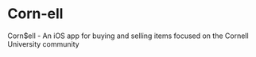 # Corn-ell
Corn$ell - An iOS app for buying and selling items focused on the Cornell University community
